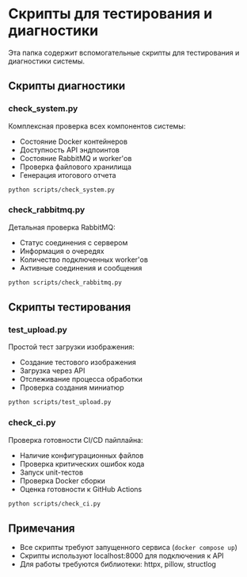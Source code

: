 # Скрипты для тестирования и диагностики

Эта папка содержит вспомогательные скрипты для тестирования и диагностики системы.

## Скрипты диагностики

### check_system.py
Комплексная проверка всех компонентов системы:
- Состояние Docker контейнеров
- Доступность API эндпоинтов
- Состояние RabbitMQ и worker'ов
- Проверка файлового хранилища
- Генерация итогового отчета

```bash
python scripts/check_system.py
```

### check_rabbitmq.py
Детальная проверка RabbitMQ:
- Статус соединения с сервером
- Информация о очередях
- Количество подключенных worker'ов
- Активные соединения и сообщения

```bash
python scripts/check_rabbitmq.py
```

## Скрипты тестирования

### test_upload.py
Простой тест загрузки изображения:
- Создание тестового изображения
- Загрузка через API
- Отслеживание процесса обработки
- Проверка создания миниатюр

```bash
python scripts/test_upload.py
```

### check_ci.py
Проверка готовности CI/CD пайплайна:
- Наличие конфигурационных файлов
- Проверка критических ошибок кода
- Запуск unit-тестов
- Проверка Docker сборки
- Оценка готовности к GitHub Actions

```bash
python scripts/check_ci.py
```

## Примечания

- Все скрипты требуют запущенного сервиса (`docker compose up`)
- Скрипты используют localhost:8000 для подключения к API
- Для работы требуются библиотеки: httpx, pillow, structlog